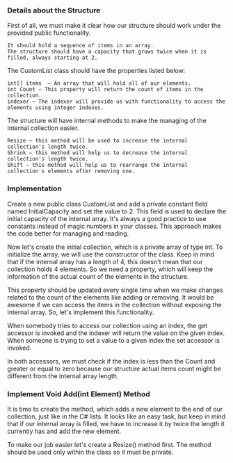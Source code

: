 ### Details about the Structure

First of all, we must make it clear how our structure should work under the provided public functionality.

	It should hold a sequence of items in an array. 
	The structure should have a capacity that grows twice when it is filled, always starting at 2. 

The CustomList class should have the properties listed below:

	int[] items  – An array that will hold all of our elements.
	int Count – This property will return the count of items in the collection.
	indexer – The indexer will provide us with functionality to access the elements using integer indexes.

The structure will have internal methods to make the managing of the internal collection easier.

	Resize – this method will be used to increase the internal collection's length twice.
	Shrink – this method will help us to decrease the internal collection's length twice.
	Shift – this method will help us to rearrange the internal collection's elements after removing one.

### Implementation

Create a new public class CustomList and add a private constant field named InitialCapacity and set the value to 2. This field is used to declare the initial capacity of the internal array. It's always a good practice to use constants instead of magic numbers in your classes.
This approach makes the code better for managing and reading.

Now let's create the initial collection, which is a private array of type int. To initialize the array, we will use the constructor of the class.
Keep in mind that if the internal array has a length of 4, this doesn't mean that our collection holds 4 elements. So we need a property, which will keep the information of the actual count of the elements in the structure.

This property should be updated every single time when we make changes related to the count of the elements like adding or removing.
It would be awesome if we can access the items in the collection without exposing the internal array. So, let's implement this functionality. 

When somebody tries to access our collection using an index, the get accessor is invoked and the indexer will return the value on the given index. When someone is trying to set a value to a given index the set accessor is invoked.

In both accessors, we must check if the index is less than the Count and greater or equal to zero because our structure actual items count might be different from the internal array length.

### Implement Void Add(int Element) Method

It is time to create the method, which adds a new element to the end of our collection, just like in the C# lists. It looks like an easy task, but keep in mind that if our internal array is filled, we have to increase it by twice the length it currently has and add the new element.

To make our job easier let's create a Resize() method first. The method should be used only within the class so it must be private. 

